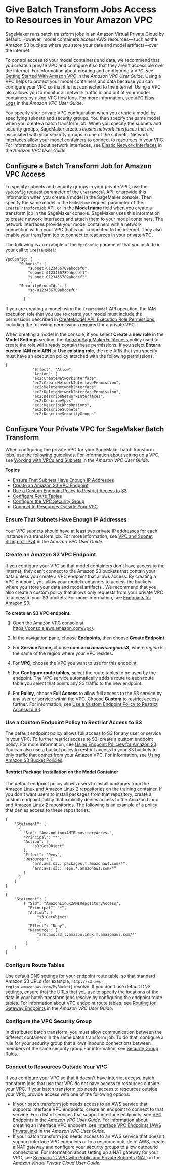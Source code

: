 # Give Batch Transform Jobs Access to Resources in Your Amazon VPC<a name="batch-vpc"></a>

SageMaker runs batch transform jobs in an Amazon Virtual Private Cloud by default\. However, model containers access AWS resources—such as the Amazon S3 buckets where you store your data and model artifacts—over the internet\.

To control access to your model containers and data, we recommend that you create a private VPC and configure it so that they aren't accessible over the internet\. For information about creating and configuring a VPC, see [Getting Started With Amazon VPC](https://docs.aws.amazon.com/AmazonVPC/latest/UserGuide/getting-started-ipv4.html) in the *Amazon VPC User Guide*\. Using a VPC helps to protect your model containers and data because you can configure your VPC so that it is not connected to the internet\. Using a VPC also allows you to monitor all network traffic in and out of your model containers by using VPC flow logs\. For more information, see [VPC Flow Logs](https://docs.aws.amazon.com/AmazonVPC/latest/UserGuide/flow-logs.html) in the *Amazon VPC User Guide*\.

You specify your private VPC configuration when you create a model by specifying subnets and security groups\. You then specify the same model when you create a batch transform job\. When you specify the subnets and security groups, SageMaker creates *elastic network interfaces* that are associated with your security groups in one of the subnets\. Network interfaces allow your model containers to connect to resources in your VPC\. For information about network interfaces, see [Elastic Network Interfaces](https://docs.aws.amazon.com/AmazonVPC/latest/UserGuide/VPC_ElasticNetworkInterfaces.html) in the *Amazon VPC User Guide*\.

## Configure a Batch Transform Job for Amazon VPC Access<a name="batch-vpc-configure"></a>

To specify subnets and security groups in your private VPC, use the `VpcConfig` request parameter of the [ `CreateModel`](https://docs.aws.amazon.com/sagemaker/latest/APIReference/API_CreateModel.html) API, or provide this information when you create a model in the SageMaker console\. Then specify the same model in the `ModelName` request parameter of the [ `CreateTransformJob`](https://docs.aws.amazon.com/sagemaker/latest/APIReference/API_CreateTransformJob.html) API, or in the **Model name** field when you create a transform job in the SageMaker console\. SageMaker uses this information to create network interfaces and attach them to your model containers\. The network interfaces provide your model containers with a network connection within your VPC that is not connected to the internet\. They also enable your transform job to connect to resources in your private VPC\.

The following is an example of the `VpcConfig` parameter that you include in your call to `CreateModel`:

```
VpcConfig: {
      "Subnets": [
          "subnet-0123456789abcdef0",
          "subnet-0123456789abcdef1",
          "subnet-0123456789abcdef2"
          ],
      "SecurityGroupIds": [
          "sg-0123456789abcdef0"
          ]
        }
```

If you are creating a model using the `CreateModel` API operation, the IAM execution role that you use to create your model must include the permissions described in [CreateModel API: Execution Role Permissions](sagemaker-roles.md#sagemaker-roles-createmodel-perms), including the following permissions required for a private VPC\. 

When creating a model in the console, if you select **Create a new role** in the **Model Settings** section, the [AmazonSageMakerFullAccess ](https://console.aws.amazon.com/iam/home#/policies/arn:aws:iam::aws:policy/AmazonSageMakerFullAccess$jsonEditor) policy used to create the role will already contain these permissions\. If you select **Enter a custom IAM role ARN** or **Use existing role**, the role ARN that you specify must have an execution policy attached with the following permissions\. 

```
{
            "Effect": "Allow",
            "Action": [
            "ec2:CreateNetworkInterface",
            "ec2:CreateNetworkInterfacePermission",
            "ec2:DeleteNetworkInterface",
            "ec2:DeleteNetworkInterfacePermission",
            "ec2:DescribeNetworkInterfaces",
            "ec2:DescribeVpcs",
            "ec2:DescribeDhcpOptions",
            "ec2:DescribeSubnets",
            "ec2:DescribeSecurityGroups"
```

## Configure Your Private VPC for SageMaker Batch Transform<a name="batch-vpc-vpc"></a>

When configuring the private VPC for your SageMaker batch transform jobs, use the following guidelines\. For information about setting up a VPC, see [Working with VPCs and Subnets](https://docs.aws.amazon.com/AmazonVPC/latest/UserGuide/working-with-vpcs.html) in the *Amazon VPC User Guide*\.

**Topics**
+ [Ensure That Subnets Have Enough IP Addresses](#batch-vpc-ip)
+ [Create an Amazon S3 VPC Endpoint](#batch-vpc-s3)
+ [Use a Custom Endpoint Policy to Restrict Access to S3](#batch-vpc-policy)
+ [Configure Route Tables](#batch-vpc-route-table)
+ [Configure the VPC Security Group](#batch-vpc-groups)
+ [Connect to Resources Outside Your VPC](#batch-vpc-nat)

### Ensure That Subnets Have Enough IP Addresses<a name="batch-vpc-ip"></a>

Your VPC subnets should have at least two private IP addresses for each instance in a transform job\. For more information, see [VPC and Subnet Sizing for IPv4](https://docs.aws.amazon.com/AmazonVPC/latest/UserGuide/VPC_Subnets.html#vpc-sizing-ipv4) in the *Amazon VPC User Guide*\.

### Create an Amazon S3 VPC Endpoint<a name="batch-vpc-s3"></a>

If you configure your VPC so that model containers don't have access to the internet, they can't connect to the Amazon S3 buckets that contain your data unless you create a VPC endpoint that allows access\. By creating a VPC endpoint, you allow your model containers to access the buckets where you store your data and model artifacts \. We recommend that you also create a custom policy that allows only requests from your private VPC to access to your S3 buckets\. For more information, see [Endpoints for Amazon S3](https://docs.aws.amazon.com/AmazonVPC/latest/UserGuide/vpc-endpoints-s3.html)\.

**To create an S3 VPC endpoint:**

1. Open the Amazon VPC console at [https://console\.aws\.amazon\.com/vpc/](https://console.aws.amazon.com/vpc/)\.

1. In the navigation pane, choose **Endpoints**, then choose **Create Endpoint**

1. For **Service Name**, choose **com\.amazonaws\.*region*\.s3**, where *region* is the name of the region where your VPC resides\.

1. For **VPC**, choose the VPC you want to use for this endpoint\.

1. For **Configure route tables**, select the route tables to be used by the endpoint\. The VPC service automatically adds a route to each route table you select that points any S3 traffic to the new endpoint\.

1. For **Policy**, choose **Full Access** to allow full access to the S3 service by any user or service within the VPC\. Choose **Custom** to restrict access further\. For information, see [Use a Custom Endpoint Policy to Restrict Access to S3](#batch-vpc-policy)\.

### Use a Custom Endpoint Policy to Restrict Access to S3<a name="batch-vpc-policy"></a>

The default endpoint policy allows full access to S3 for any user or service in your VPC\. To further restrict access to S3, create a custom endpoint policy\. For more information, see [Using Endpoint Policies for Amazon S3](https://docs.aws.amazon.com/vpc/latest/userguide/vpc-endpoints-s3.html#vpc-endpoints-policies-s3)\. You can also use a bucket policy to restrict access to your S3 buckets to only traffic that comes from your Amazon VPC\. For information, see [Using Amazon S3 Bucket Policies](https://docs.aws.amazon.com/vpc/latest/userguide/vpc-endpoints-s3.html#vpc-endpoints-s3-bucket-policies)\.

#### Restrict Package Installation on the Model Container<a name="batch-vpc-policy-repos"></a>

The default endpoint policy allows users to install packages from the Amazon Linux and Amazon Linux 2 repositories on the training container\. If you don't want users to install packages from that repository, create a custom endpoint policy that explicitly denies access to the Amazon Linux and Amazon Linux 2 repositories\. The following is an example of a policy that denies access to these repositories:

```
{ 
    "Statement": [ 
      { 
        "Sid": "AmazonLinuxAMIRepositoryAccess",
        "Principal": "*",
        "Action": [ 
            "s3:GetObject" 
        ],
        "Effect": "Deny",
        "Resource": [
            "arn:aws:s3:::packages.*.amazonaws.com/*",
            "arn:aws:s3:::repo.*.amazonaws.com/*"
        ] 
      } 
    ] 
} 

{ 
    "Statement": [ 
        { "Sid": "AmazonLinux2AMIRepositoryAccess",
          "Principal": "*",
          "Action": [ 
              "s3:GetObject" 
              ],
          "Effect": "Deny",
          "Resource": [
              "arn:aws:s3:::amazonlinux.*.amazonaws.com/*" 
              ] 
         } 
    ] 
}
```

### Configure Route Tables<a name="batch-vpc-route-table"></a>

Use default DNS settings for your endpoint route table, so that standard Amazon S3 URLs \(for example, `http://s3-aws-region.amazonaws.com/MyBucket`\) resolve\. If you don't use default DNS settings, ensure that the URLs that you use to specify the locations of the data in your batch transform jobs resolve by configuring the endpoint route tables\. For information about VPC endpoint route tables, see [Routing for Gateway Endpoints](https://docs.aws.amazon.com/AmazonVPC/latest/UserGuide/vpce-gateway.html#vpc-endpoints-routing) in the *Amazon VPC User Guide*\.

### Configure the VPC Security Group<a name="batch-vpc-groups"></a>

In distributed batch transform, you must allow communication between the different containers in the same batch transform job\. To do that, configure a rule for your security group that allows inbound connections between members of the same security group For information, see [Security Group Rules](https://docs.aws.amazon.com/AmazonVPC/latest/UserGuide/VPC_SecurityGroups.html#SecurityGroupRules)\.

### Connect to Resources Outside Your VPC<a name="batch-vpc-nat"></a>

If you configure your VPC so that it doesn't have internet access, batch transform jobs that use that VPC do not have access to resources outside your VPC\. If your batch transform job needs access to resources outside your VPC, provide access with one of the following options:
+ If your batch transform job needs access to an AWS service that supports interface VPC endpoints, create an endpoint to connect to that service\. For a list of services that support interface endpoints, see [VPC Endpoints](https://docs.aws.amazon.com/AmazonVPC/latest/UserGuide/vpc-endpoints.html) in the *Amazon VPC User Guide*\. For information about creating an interface VPC endpoint, see [Interface VPC Endpoints \(AWS PrivateLink\)](https://docs.aws.amazon.com/AmazonVPC/latest/UserGuide/vpce-interface.html) in the *Amazon VPC User Guide*\.
+ If your batch transform job needs access to an AWS service that doesn't support interface VPC endpoints or to a resource outside of AWS, create a NAT gateway and configure your security groups to allow outbound connections\. For information about setting up a NAT gateway for your VPC, see [Scenario 2: VPC with Public and Private Subnets \(NAT\)](https://docs.aws.amazon.com/AmazonVPC/latest/UserGuide/VPC_Scenario2.html) in the *Amazon Virtual Private Cloud User Guide*\.